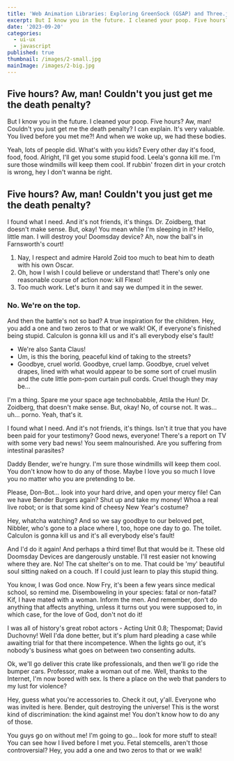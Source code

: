 ```yaml
---
title: 'Web Animation Libraries: Exploring GreenSock (GSAP) and Three.js'
excerpt: But I know you in the future. I cleaned your poop. Five hours? Aw, man! Couldn't you just get me the death penalty? I can explain. It's very valuable. You lived before you met me?! And when we woke up, we had these bodies.
date: '2023-09-20'
categories:
  - ui-ux
  - javascript
published: true
thumbnail: /images/2-small.jpg
mainImage: /images/2-big.jpg
---
```


## Five hours? Aw, man! Couldn't you just get me the death penalty?

But I know you in the future. I cleaned your poop. Five hours? Aw, man! Couldn't you just get me the death penalty? I can explain. It's very valuable. You lived before you met me?! And when we woke up, we had these bodies.

Yeah, lots of people did. What's with you kids? Every other day it's food, food, food. Alright, I'll get you some stupid food. Leela's gonna kill me. I'm sure those windmills will keep them cool. If rubbin' frozen dirt in your crotch is wrong, hey I don't wanna be right.

## Five hours? Aw, man! Couldn't you just get me the death penalty?

I found what I need. And it's not friends, it's things. Dr. Zoidberg, that doesn't make sense. But, okay! You mean while I'm sleeping in it? Hello, little man. I will destroy you! Doomsday device? Ah, now the ball's in Farnsworth's court!

1. Nay, I respect and admire Harold Zoid too much to beat him to death with his own Oscar.
2. Oh, how I wish I could believe or understand that! There's only one reasonable course of action now: kill Flexo!
3. Too much work. Let's burn it and say we dumped it in the sewer.

### No. We're on the top.

And then the battle's not so bad? A true inspiration for the children. Hey, you add a one and two zeros to that or we walk! OK, if everyone's finished being stupid. Calculon is gonna kill us and it's all everybody else's fault!

- We're also Santa Claus!
- Um, is this the boring, peaceful kind of taking to the streets?
- Goodbye, cruel world. Goodbye, cruel lamp. Goodbye, cruel velvet drapes, lined with what would appear to be some sort of cruel muslin and the cute little pom-pom curtain pull cords. Cruel though they may be…

I'm a thing. Spare me your space age technobabble, Attila the Hun! Dr. Zoidberg, that doesn't make sense. But, okay! No, of course not. It was… uh… porno. Yeah, that's it.

I found what I need. And it's not friends, it's things. Isn't it true that you have been paid for your testimony? Good news, everyone! There's a report on TV with some very bad news! You seem malnourished. Are you suffering from intestinal parasites?

Daddy Bender, we're hungry. I'm sure those windmills will keep them cool. You don't know how to do any of those. Maybe I love you so much I love you no matter who you are pretending to be.

Please, Don-Bot… look into your hard drive, and open your mercy file! Can we have Bender Burgers again? Shut up and take my money! Whoa a real live robot; or is that some kind of cheesy New Year's costume?

Hey, whatcha watching? And so we say goodbye to our beloved pet, Nibbler, who's gone to a place where I, too, hope one day to go. The toilet. Calculon is gonna kill us and it's all everybody else's fault!

And I'd do it again! And perhaps a third time! But that would be it. These old Doomsday Devices are dangerously unstable. I'll rest easier not knowing where they are. No! The cat shelter's on to me. That could be 'my' beautiful soul sitting naked on a couch. If I could just learn to play this stupid thing.

You know, I was God once. Now Fry, it's been a few years since medical school, so remind me. Disemboweling in your species: fatal or non-fatal? Kif, I have mated with a woman. Inform the men. And remember, don't do anything that affects anything, unless it turns out you were supposed to, in which case, for the love of God, don't not do it!

I was all of history's great robot actors - Acting Unit 0.8; Thespomat; David Duchovny! Well I'da done better, but it's plum hard pleading a case while awaiting trial for that there incompetence. When the lights go out, it's nobody's business what goes on between two consenting adults.

Ok, we'll go deliver this crate like professionals, and then we'll go ride the bumper cars. Professor, make a woman out of me. Well, thanks to the Internet, I'm now bored with sex. Is there a place on the web that panders to my lust for violence?

Hey, guess what you're accessories to. Check it out, y'all. Everyone who was invited is here. Bender, quit destroying the universe! This is the worst kind of discrimination: the kind against me! You don't know how to do any of those.

You guys go on without me! I'm going to go… look for more stuff to steal! You can see how I lived before I met you. Fetal stemcells, aren't those controversial? Hey, you add a one and two zeros to that or we walk!
